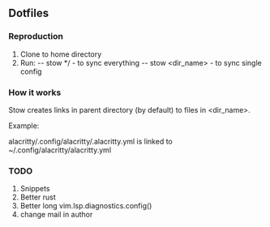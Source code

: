 ## Dotfiles

### Reproduction

1. Clone to home directory
2. Run:
   -- stow \*/ - to sync everything
   -- stow <dir_name> - to sync single config

### How it works

Stow creates links in parent directory (by default) to files in <dir_name>.

Example:

alacritty/.config/alacritty/.alacritty.yml is linked to ~/.config/alacritty/alacritty.yml

### TODO

1. Snippets
2. Better rust
3. Better long vim.lsp.diagnostics.config()
4. change mail in author
